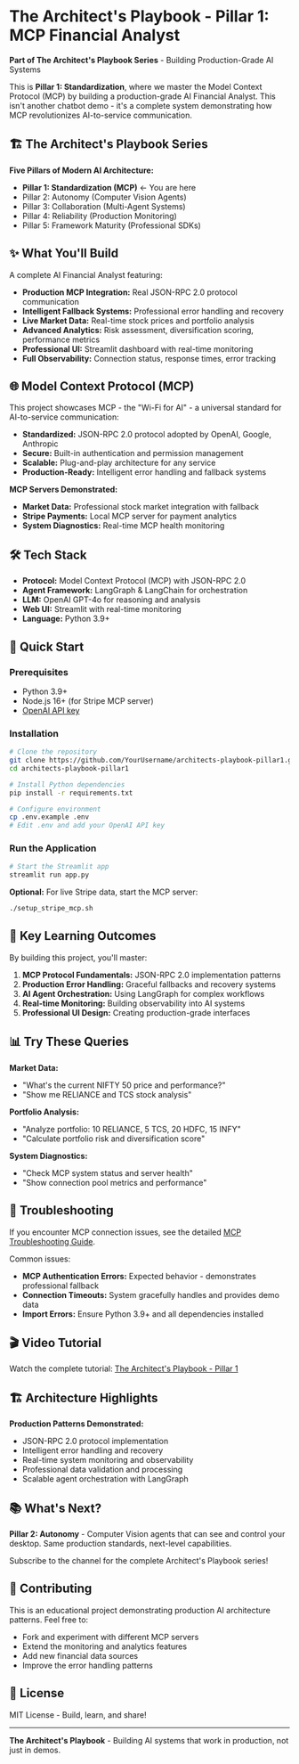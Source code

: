 # The Architect's Playbook - Pillar 1: MCP Financial Analyst

**Part of The Architect's Playbook Series** - Building Production-Grade AI Systems

This is **Pillar 1: Standardization**, where we master the Model Context Protocol (MCP) by building a production-grade AI Financial Analyst. This isn't another chatbot demo - it's a complete system demonstrating how MCP revolutionizes AI-to-service communication.

## 🏗️ The Architect's Playbook Series

**Five Pillars of Modern AI Architecture:**

- **Pillar 1: Standardization (MCP)** ← You are here
- Pillar 2: Autonomy (Computer Vision Agents)
- Pillar 3: Collaboration (Multi-Agent Systems)
- Pillar 4: Reliability (Production Monitoring)
- Pillar 5: Framework Maturity (Professional SDKs)

## ✨ What You'll Build

A complete AI Financial Analyst featuring:

- **Production MCP Integration:** Real JSON-RPC 2.0 protocol communication
- **Intelligent Fallback Systems:** Professional error handling and recovery
- **Live Market Data:** Real-time stock prices and portfolio analysis
- **Advanced Analytics:** Risk assessment, diversification scoring, performance metrics
- **Professional UI:** Streamlit dashboard with real-time monitoring
- **Full Observability:** Connection status, response times, error tracking

## 🌐 Model Context Protocol (MCP)

This project showcases MCP - the "Wi-Fi for AI" - a universal standard for AI-to-service communication:

- **Standardized:** JSON-RPC 2.0 protocol adopted by OpenAI, Google, Anthropic
- **Secure:** Built-in authentication and permission management
- **Scalable:** Plug-and-play architecture for any service
- **Production-Ready:** Intelligent error handling and fallback systems

**MCP Servers Demonstrated:**

- **Market Data:** Professional stock market integration with fallback
- **Stripe Payments:** Local MCP server for payment analytics
- **System Diagnostics:** Real-time MCP health monitoring

## 🛠️ Tech Stack

- **Protocol:** Model Context Protocol (MCP) with JSON-RPC 2.0
- **Agent Framework:** LangGraph & LangChain for orchestration
- **LLM:** OpenAI GPT-4o for reasoning and analysis
- **Web UI:** Streamlit with real-time monitoring
- **Language:** Python 3.9+

## 🚀 Quick Start

### Prerequisites

- Python 3.9+
- Node.js 16+ (for Stripe MCP server)
- [OpenAI API key](https://platform.openai.com/api-keys)

### Installation

```bash
# Clone the repository
git clone https://github.com/YourUsername/architects-playbook-pillar1.git
cd architects-playbook-pillar1

# Install Python dependencies
pip install -r requirements.txt

# Configure environment
cp .env.example .env
# Edit .env and add your OpenAI API key
```

### Run the Application

```bash
# Start the Streamlit app
streamlit run app.py
```

**Optional:** For live Stripe data, start the MCP server:

```bash
./setup_stripe_mcp.sh
```

## 🎯 Key Learning Outcomes

By building this project, you'll master:

1. **MCP Protocol Fundamentals:** JSON-RPC 2.0 implementation patterns
2. **Production Error Handling:** Graceful fallbacks and recovery systems
3. **AI Agent Orchestration:** Using LangGraph for complex workflows
4. **Real-time Monitoring:** Building observability into AI systems
5. **Professional UI Design:** Creating production-grade interfaces

## 📊 Try These Queries

**Market Data:**

- "What's the current NIFTY 50 price and performance?"
- "Show me RELIANCE and TCS stock analysis"

**Portfolio Analysis:**

- "Analyze portfolio: 10 RELIANCE, 5 TCS, 20 HDFC, 15 INFY"
- "Calculate portfolio risk and diversification score"

**System Diagnostics:**

- "Check MCP system status and server health"
- "Show connection pool metrics and performance"

## 🔧 Troubleshooting

If you encounter MCP connection issues, see the detailed [MCP Troubleshooting Guide](MCP_TROUBLESHOOTING.md).

Common issues:

- **MCP Authentication Errors:** Expected behavior - demonstrates professional fallback
- **Connection Timeouts:** System gracefully handles and provides demo data
- **Import Errors:** Ensure Python 3.9+ and all dependencies installed

## 🎬 Video Tutorial

Watch the complete tutorial: [The Architect's Playbook - Pillar 1](https://www.youtube.com/watch?v=AjONROx1TEk&list=PLQog6EfhK_pKFvllqef3aOHIigI4vwZpU)

## 🏗️ Architecture Highlights

**Production Patterns Demonstrated:**

- JSON-RPC 2.0 protocol implementation
- Intelligent error handling and recovery
- Real-time system monitoring and observability
- Professional data validation and processing
- Scalable agent orchestration with LangGraph

## 📚 What's Next?

**Pillar 2: Autonomy** - Computer Vision agents that can see and control your desktop. Same production standards, next-level capabilities.

Subscribe to the channel for the complete Architect's Playbook series!

## 🤝 Contributing

This is an educational project demonstrating production AI architecture patterns. Feel free to:

- Fork and experiment with different MCP servers
- Extend the monitoring and analytics features
- Add new financial data sources
- Improve the error handling patterns

## 📄 License

MIT License - Build, learn, and share!

---

**The Architect's Playbook** - Building AI systems that work in production, not just in demos.

